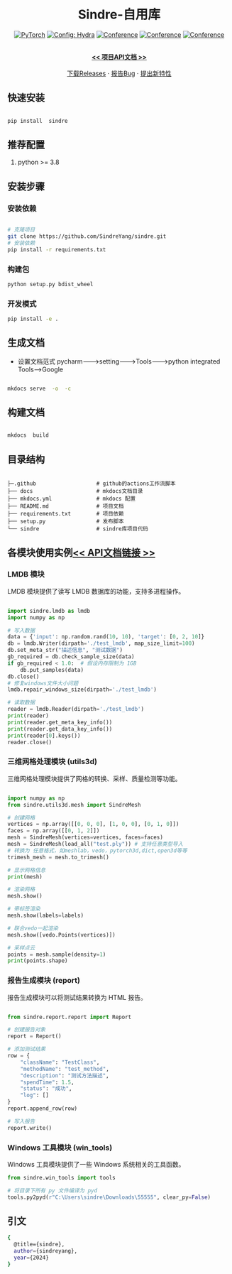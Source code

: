 <div align="center">

# Sindre-自用库

<a href="https://pytorch.org/get-started/locally/"><img alt="PyTorch" src="https://img.shields.io/badge/PyTorch-ee4c2c?logo=pytorch&logoColor=white"></a>
<a href="https://hydra.cc/"><img alt="Config: Hydra" src="https://img.shields.io/badge/Config-Hydra-89b8cd"></a>
[![Conference](http://img.shields.io/badge/NeurIPS-2022-4b44ce.svg)](https://papers.nips.cc/book/advances-in-neural-information-processing-systems-31-2018)
[![Conference](http://img.shields.io/badge/ICLR-2022-4b44ce.svg)](https://papers.nips.cc/book/advances-in-neural-information-processing-systems-31-2018)
[![Conference](http://img.shields.io/badge/AnyConference-year-4b44ce.svg)](https://papers.nips.cc/book/advances-in-neural-information-processing-systems-31-2018)
<p align="center">
    <br />
    <a href="https://sindreyang.github.io/sindre/"><strong><<  项目API文档 >></strong></a>
    <br />
    <br />
    <a href="https://github.com/SindreYang/sindre/releases">下载Releases</a>
    ·
    <a href="https://github.com/SindreYang/sindre/issues">报告Bug</a>
    ·
    <a href="https://github.com/SindreYang/sindre/issues">提出新特性</a>
  </p>
</div>

## 快速安装

```bash   

pip install  sindre

 ```   


 

## 推荐配置


1. python >= 3.8


## 安装步骤

### 安装依赖

```bash

# 克隆项目   
git clone https://github.com/SindreYang/sindre.git
# 安装依赖   
pip install -r requirements.txt


```   

### 构建包


```bash
python setup.py bdist_wheel
```

### 开发模式


```bash
pip install -e .
```



## 生成文档

* 设置文档范式 pycharm--->setting--->Tools--->python integrated Tools-->Google
  
```bash

mkdocs serve  -o  -c 

```

## 构建文档

```bash

mkdocs  build

```


## 目录结构

```

├─.github                   # github的actions工作流脚本
├── docs                    # mkdocs文档目录
├── mkdocs.yml              # mkdocs 配置
├── README.md               # 项目文档
├── requirements.txt        # 项目依赖
├── setup.py                # 发布脚本
└── sindre                  # sindre库项目代码

```


## 各模块使用实例<a href="https://sindreyang.github.io/sindre/"><strong><< API文档链接 >></strong></a>

### LMDB 模块
LMDB 模块提供了读写 LMDB 数据库的功能，支持多进程操作。

```python

import sindre.lmdb as lmdb
import numpy as np

# 写入数据
data = {'input': np.random.rand(10, 10), 'target': [0, 2, 10]}
db = lmdb.Writer(dirpath='./test_lmdb', map_size_limit=100)
db.set_meta_str("描述信息", "测试数据")
gb_required = db.check_sample_size(data)
if gb_required < 1.0:  # 假设内存限制为 1GB
    db.put_samples(data)
db.close()
# 修复windows文件大小问题
lmdb.repair_windows_size(dirpath='./test_lmdb')

# 读取数据
reader = lmdb.Reader(dirpath='./test_lmdb')
print(reader)
print(reader.get_meta_key_info())
print(reader.get_data_key_info())
print(reader[0].keys())
reader.close()

```


### 三维网格处理模块 (utils3d)

三维网格处理模块提供了网格的转换、采样、质量检测等功能。

``` python

import numpy as np
from sindre.utils3d.mesh import SindreMesh

# 创建网格
vertices = np.array([[0, 0, 0], [1, 0, 0], [0, 1, 0]])
faces = np.array([[0, 1, 2]])
mesh = SindreMesh(vertices=vertices, faces=faces)  
mesh = SindreMesh(load_all("test.ply")) # 支持任意类型导入
# 转换为 任意格式，如meshlab，vedo，pytorch3d,dict,open3d等等
trimesh_mesh = mesh.to_trimesh()

# 显示网格信息
print(mesh)

# 渲染网格
mesh.show()

# 带标签渲染
mesh.show(labels=labels)

# 联合vedo一起渲染
mesh.show([vedo.Points(vertices)])

# 采样点云
points = mesh.sample(density=1)
print(points.shape)

```

### 报告生成模块 (report)

报告生成模块可以将测试结果转换为 HTML 报告。

```python

from sindre.report.report import Report

# 创建报告对象
report = Report()

# 添加测试结果
row = {
    "className": "TestClass",
    "methodName": "test_method",
    "description": "测试方法描述",
    "spendTime": 1.5,
    "status": "成功",
    "log": []
}
report.append_row(row)

# 写入报告
report.write()

```

### Windows 工具模块 (win_tools)

Windows 工具模块提供了一些 Windows 系统相关的工具函数。

```python
from sindre.win_tools import tools

# 将目录下所有 py 文件编译为 pyd
tools.py2pyd(r"C:\Users\sindre\Downloads\55555", clear_py=False)

```



## 引文

```bash
{
  @title={sindre},
  author={sindreyang},
  year={2024}
}

```   
